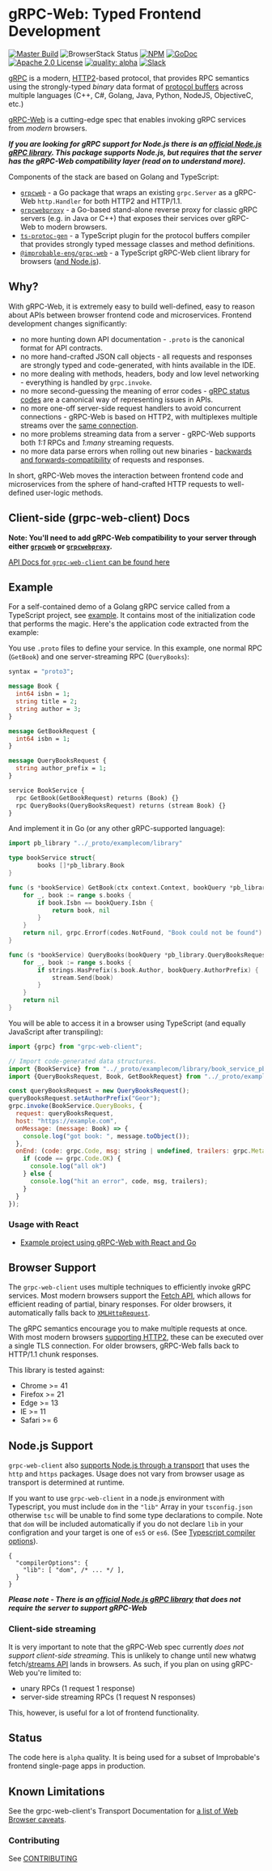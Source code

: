 # gRPC-Web: Typed Frontend Development


[![Master Build](https://travis-ci.org/improbable-eng/grpc-web.svg)](https://travis-ci.org/improbable-eng/grpc-web)
![BrowserStack Status](https://www.browserstack.com/automate/badge.svg?badge_key=L0k3QjhiNnByd3hWVVhtS0FxTmNrZERwbDBqR053OFJKV01veUpkL1FqOD0tLXZyS0d2WC9TaGEzeTBjbXZ6L1JNa2c9PQ==--b460187586f63fc2a48f557a515f9900f5639d10)
[![NPM](https://img.shields.io/npm/v/grpc-web-client.svg)](https://www.npmjs.com/package/grpc-web-client)
[![GoDoc](http://img.shields.io/badge/GoDoc-Reference-blue.svg)](https://godoc.org/github.com/improbable-eng/grpc-web/go/grpcweb) 
[![Apache 2.0 License](https://img.shields.io/badge/License-Apache%202.0-blue.svg)](LICENSE)
[![quality: alpha](https://img.shields.io/badge/quality-alpha-orange.svg)](#status)
[![Slack](https://img.shields.io/badge/join%20slack-%23grpc--web-brightgreen.svg)](https://join.slack.com/t/improbable-eng/shared_invite/enQtMzQ1ODcyMzQ5MjM4LWY5ZWZmNGM2ODc5MmViNmQ3ZTA3ZTY3NzQwOTBlMTkzZmIxZTIxODk0OWU3YjZhNWVlNDU3MDlkZGViZjhkMjc)

[gRPC](http://www.grpc.io/) is a modern, [HTTP2](https://hpbn.co/http2/)-based protocol, that provides RPC semantics using the strongly-typed *binary* data format of [protocol buffers](https://developers.google.com/protocol-buffers/docs/overview) across multiple languages (C++, C#, Golang, Java, Python, NodeJS, ObjectiveC, etc.)

[gRPC-Web](https://github.com/grpc/grpc/blob/master/doc/PROTOCOL-WEB.md) is a cutting-edge spec that enables invoking gRPC services from *modern* browsers.

*__If you are looking for gRPC support for Node.js there is an [official Node.js gRPC library](https://www.npmjs.com/package/grpc). This package supports Node.js, but requires that the server has the gRPC-Web compatibility layer (read on to understand more).__*

Components of the stack are based on Golang and TypeScript:

 * [`grpcweb`](./go/grpcweb) - a Go package that wraps an existing `grpc.Server` as a gRPC-Web `http.Handler` for both HTTP2 and HTTP/1.1.
 * [`grpcwebproxy`](./go/grpcwebproxy) - a Go-based stand-alone reverse proxy for classic gRPC servers (e.g. in Java or C++) that exposes their services over gRPC-Web to modern browsers.
 * [`ts-protoc-gen`](https://github.com/improbable-eng/ts-protoc-gen) - a TypeScript plugin for the protocol buffers compiler that provides strongly typed message classes and method definitions.
 * [`@improbable-eng/grpc-web`](./client/grpc-web) - a TypeScript gRPC-Web client library for browsers ([and Node.js](#nodejs-support)).
 
## Why?

With gRPC-Web, it is extremely easy to build well-defined, easy to reason about APIs between browser frontend code and microservices. Frontend development changes significantly:

 * no more hunting down API documentation - `.proto` is the canonical format for API contracts.
 * no more hand-crafted JSON call objects - all requests and responses are strongly typed and code-generated, with hints available in the IDE.
 * no more dealing with methods, headers, body and low level networking - everything is handled by `grpc.invoke`.
 * no more second-guessing the meaning of error codes - [gRPC status codes](https://godoc.org/google.golang.org/grpc/codes) are a canonical way of representing issues in APIs.
 * no more one-off server-side request handlers to avoid concurrent connections - gRPC-Web is based on HTTP2, with multiplexes multiple streams over the [same connection](https://hpbn.co/http2/#streams-messages-and-frames).
 * no more problems streaming data from a server -  gRPC-Web supports both *1:1* RPCs and *1:many* streaming requests.
 * no more data parse errors when rolling out new binaries - [backwards and forwards-compatibility](https://developers.google.com/protocol-buffers/docs/gotutorial#extending-a-protocol-buffer) of requests and responses.

In short, gRPC-Web moves the interaction between frontend code and microservices from the sphere of hand-crafted HTTP requests to well-defined user-logic methods.

## Client-side (grpc-web-client) Docs

**Note: You'll need to add gRPC-Web compatibility to your server through either [`grpcweb`](go/grpcweb) or [`grpcwebproxy`](go/grpcwebproxy).**

[API Docs for `grpc-web-client` can be found here](./client/grpc-web-client)

## Example 

For a self-contained demo of a Golang gRPC service called from a TypeScript project, see [example](client/grpc-web-react-example). It contains most of the initialization code that performs the magic. Here's the application code extracted from the example:

You use `.proto` files to define your service. In this example, one normal RPC (`GetBook`) and one server-streaming RPC (`QueryBooks`):

```proto
syntax = "proto3";

message Book {
  int64 isbn = 1;
  string title = 2;
  string author = 3;
}

message GetBookRequest {
  int64 isbn = 1;
}

message QueryBooksRequest {
  string author_prefix = 1;
}

service BookService {
  rpc GetBook(GetBookRequest) returns (Book) {}
  rpc QueryBooks(QueryBooksRequest) returns (stream Book) {}
}
```

And implement it in Go (or any other gRPC-supported language):

```go
import pb_library "../_proto/examplecom/library"

type bookService struct{
        books []*pb_library.Book
}

func (s *bookService) GetBook(ctx context.Context, bookQuery *pb_library.GetBookRequest) (*pb_library.Book, error) {
	for _, book := range s.books {
		if book.Isbn == bookQuery.Isbn {
			return book, nil
		}
	}
	return nil, grpc.Errorf(codes.NotFound, "Book could not be found")
}

func (s *bookService) QueryBooks(bookQuery *pb_library.QueryBooksRequest, stream pb_library.BookService_QueryBooksServer) error {
	for _, book := range s.books {
		if strings.HasPrefix(s.book.Author, bookQuery.AuthorPrefix) {
			stream.Send(book)
		}
	}
	return nil
}
```

You will be able to access it in a browser using TypeScript (and equally JavaScript after transpiling):

```javascript
import {grpc} from "grpc-web-client";

// Import code-generated data structures.
import {BookService} from "../_proto/examplecom/library/book_service_pb_service";
import {QueryBooksRequest, Book, GetBookRequest} from "../_proto/examplecom/library/book_service_pb";

const queryBooksRequest = new QueryBooksRequest();
queryBooksRequest.setAuthorPrefix("Geor");
grpc.invoke(BookService.QueryBooks, {
  request: queryBooksRequest,
  host: "https://example.com",
  onMessage: (message: Book) => {
    console.log("got book: ", message.toObject());
  },
  onEnd: (code: grpc.Code, msg: string | undefined, trailers: grpc.Metadata) => {
    if (code == grpc.Code.OK) {
      console.log("all ok")
    } else {
      console.log("hit an error", code, msg, trailers);
    }
  }
});
```

### Usage with React
* [Example project using gRPC-Web with React and Go](https://github.com/easyCZ/grpc-web-hacker-news)

## Browser Support

The `grpc-web-client` uses multiple techniques to efficiently invoke gRPC services. Most modern browsers support the [Fetch API](https://developer.mozilla.org/en/docs/Web/API/Fetch_API), which allows for efficient reading of partial, binary responses. For older browsers, it automatically falls back to [`XMLHttpRequest`](https://developer.mozilla.org/nl/docs/Web/API/XMLHttpRequest).

The gRPC semantics encourage you to make multiple requests at once. With most modern browsers [supporting HTTP2](http://caniuse.com/#feat=http2), these can be executed over a single TLS connection. For older browsers, gRPC-Web falls back to HTTP/1.1 chunk responses.

This library is tested against:
  * Chrome >= 41
  * Firefox >= 21
  * Edge >= 13
  * IE >= 11
  * Safari >= 6
  
## Node.js Support

`grpc-web-client` also [supports Node.js through a transport](./client/grpc-web/docs/transport.md#node-http-only-available-in-a-nodejs-environment) that uses the `http` and `https` packages. Usage does not vary from browser usage as transport is determined at runtime.

If you want to use `grpc-web-client` in a node.js environment with Typescript, you must include `dom` in the `"lib"` Array in your `tsconfig.json` otherwise `tsc` will be unable to find some type declarations to compile. Note that `dom` will be included automatically if you do not declare `lib` in your configration and your target is one of `es5` or `es6`. (See [Typescript compiler options](https://www.typescriptlang.org/docs/handbook/compiler-options.html)).

```
{
  "compilerOptions": {
    "lib": [ "dom", /* ... */ ],
  }
}
```

*__Please note - There is an [official Node.js gRPC library](https://www.npmjs.com/package/grpc) that does not require the server to support gRPC-Web__*

### Client-side streaming

It is very important to note that the gRPC-Web spec currently *does not support client-side streaming*. This is unlikely to change until new whatwg fetch/[streams API](https://www.w3.org/TR/streams-api/) lands in browsers. As such, if you plan on using gRPC-Web you're limited to:
 * unary RPCs (1 request 1 response)
 * server-side streaming RPCs (1 request N responses)

This, however, is useful for a lot of frontend functionality.

## Status

The code here is `alpha` quality. It is being used for a subset of Improbable's frontend single-page apps in production.

## Known Limitations
See the grpc-web-client's Transport Documentation for [a list of Web Browser caveats](./client/grpc-web/docs/transport.md#http/2-based-transports).

### Contributing
See [CONTRIBUTING](./CONTRIBUTING.md)
